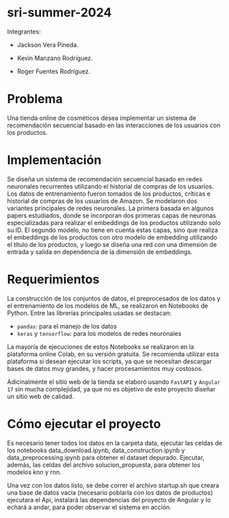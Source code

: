 # sri-summer-2024

Integrantes:

- Jackson Vera Pineda.

- Kevin Manzano Rodríguez.

- Roger Fuentes Rodríguez.

# Problema

Una tienda online de cosméticos desea implementar un sistema de recomendación secuencial basado en las interacciones de los usuarios con los productos.

# Implementación

Se diseña un sistema de recomendación secuencial basado en redes neuronales recurrentes utilizando el historial de compras de los usuarios. Los datos de entrenamiento fueron tomados de los productos, críticas e historial de compras de los usuarios de Amazon. Se modelaron dos variantes principales de redes neuronales. La primera basada en algunos papers estudiados, donde se incorporan dos primeras capas de neuronas especializadas para realizar el embeddings de los productos utilizando solo su ID. El segundo modelo, no tiene en cuenta estas capas, sino que realiza el embeddings de los productos con otro modelo de embedding utilizando el título de los productos, y luego se diseña una red con una dimensión de entrada y salida en dependencia de la dimensión de embeddings.

# Requerimientos

La construcción de los conjuntos de datos, el preprocesados de los datos y el entrenamiento de los modelos de ML, se realizaron en Notebooks de Python. Entre las librerías principales usadas se destacan:
- `pandas`: para el manejo de los datos
- `keras` y `tensorflow`: para los modelos de redes neuronales

La mayoría de ejecuciones de estos Notebooks se realizaron en la plataforma online Colab, en su versión gratuita. Se recomienda utilizar esta plataforma si desean ejecutar los scripts, ya que se necesitan descargar bases de datos muy grandes, y hacer procesamientos muy costosos.

Adicinalmente el sitio web de la tienda se elaboró usando `FastAPI` y `Angular 17` sin mucha complejidad, ya que no es objetivo de este proyecto diseñar un sitio web de calidad.

# Cómo ejecutar el proyecto

Es necesario tener todos los datos en la carpeta data, ejecutar las celdas de los notebooks data_download.ipynb, data_construction.ipynb y data_preprocessing.ipynb para obtener el dataset depurado. Ejecutar, además, las celdas del archivo solucion_propuesta, para obtener los modelos knn y rnn.

Una vez con los datos listo, se debe correr el archivo startup.sh que creara una base de datos  vacía (necesario poblarla con los datos de productos) ejecutara el Api, instalará las dependencias del proyecto de Angular y lo echará a andar, para poder observar el sistema en acción.